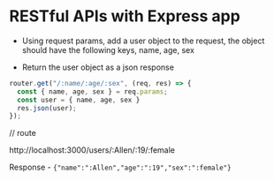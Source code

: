 # RESTful APIs with Express app

- Using request params, add a user object to the request, the object should have the following keys, name, age, sex

- Return the user object as a json response 

```JavaScript
router.get("/:name/:age/:sex", (req, res) => {
  const { name, age, sex } = req.params;
  const user = { name, age, sex }
  res.json(user);
});
```

// route

http://localhost:3000/users/:Allen/:19/:female

Response - `{"name":":Allen","age":":19","sex":":female"}`
